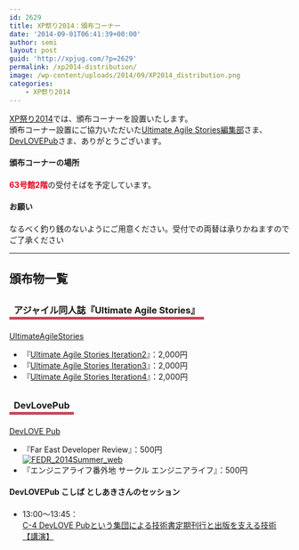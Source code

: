 ```yaml
---
id: 2629
title: XP祭り2014：頒布コーナー
date: '2014-09-01T06:41:39+00:00'
author: semi
layout: post
guid: 'http://xpjug.com/?p=2629'
permalink: /xp2014-distribution/
image: /wp-content/uploads/2014/09/XP2014_distribution.png
categories:
    - XP祭り2014
---
```


[XP祭り2014](http://xpjug.com/xp2014/)では、頒布コーナーを設置いたします。  
頒布コーナー設置にご協力いただいた[Ultimate Agile Stories編集部](http://ultimateagilestories.blog.fc2.com/)さま、[DevLOVEPub](http://devlovepub.github.io/)さま、ありがとうございます。

#### <span style="line-height:1.5;">頒布コーナーの場所</span>

<span style="color:#E7001D; font-weight: bold;">63号館2階</span>の受付そばを予定しています。

#### <span style="line-height:1.5;">お願い</span>

なるべく釣り銭のないようにご用意ください。受付での両替は承りかねますのでご了承ください

---

## 頒布物一覧

### <span style="margin:0 0 10px 0; padding:2px 8px; border-width:0 0 5px 0; border-color:#C6485B; border-style:solid; line-height:2.5;">アジャイル同人誌『Ultimate Agile Stories』</span>

[UltimateAgileStories](http://ultimateagilestories.web.fc2.com/)

- 『[Ultimate Agile Stories Iteration2](http://ultimateagilestories.web.fc2.com/bookcontents2.html)』：2,000円
- 『[Ultimate Agile Stories Iteration3](http://ultimateagilestories.web.fc2.com/bookcontents3.html)』：2,000円
- 『[Ultimate Agile Stories Iteration4](http://ultimateagilestories.web.fc2.com/bookcontents4.html)』：2,000円

### <span style="margin:0 0 10px 0; padding:2px 8px; border-width:0 0 5px 0; border-color:#C6485B; border-style:solid; line-height:2.5;">DevLovePub</span>

[DevLOVE Pub](http://devlovepub.github.io/)

- 『Far East Developer Review』：500円  
    [![FEDR_2014Summer_web](http://xpjug.com/wp-content/uploads/2014/09/FEDR_2014Summer_web-211x300.png)](http://xpjug.com/wp-content/uploads/2014/09/FEDR_2014Summer_web.png)
- 『エンジニアライフ番外地 サークル エンジニアライフ』：500円

#### <span style="line-height:1.5;">DevLOVEPub こしば としあきさんのセッション</span>

- 13:00～13:45：  
    [C-4 DevLOVE Pubという集団による技術書定期刊行と出版を支える技術【講演】](http://xpjug.com/xp2014-session-c4/)